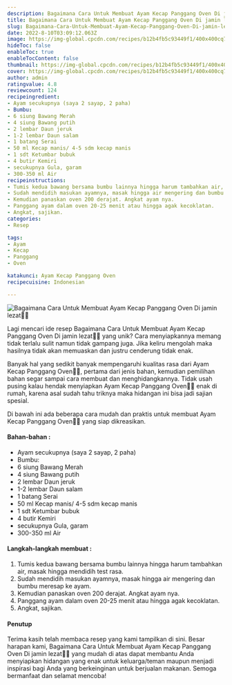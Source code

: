 ```yaml
---
description: Bagaimana Cara Untuk Membuat Ayam Kecap Panggang Oven Di jamin lezat"
title: Bagaimana Cara Untuk Membuat Ayam Kecap Panggang Oven Di jamin lezat
slug: Bagaimana-Cara-Untuk-Membuat-Ayam-Kecap-Panggang-Oven-Di-jamin-lezat
date: 2022-8-10T03:09:12.063Z
image: https://img-global.cpcdn.com/recipes/b12b4fb5c93449f1/400x400cq70/photo.jpg
hideToc: false
enableToc: true
enableTocContent: false
thumbnail: https://img-global.cpcdn.com/recipes/b12b4fb5c93449f1/400x400cq70/photo.jpg
cover: https://img-global.cpcdn.com/recipes/b12b4fb5c93449f1/400x400cq70/photo.jpg
author: admin
ratingvalue: 4.8
reviewcount: 124
recipeingredient:
- Ayam secukupnya (saya 2 sayap, 2 paha)
- Bumbu:
- 6 siung Bawang Merah
- 4 siung Bawang putih
- 2 lembar Daun jeruk
- 1-2 lembar Daun salam
- 1 batang Serai
- 50 ml Kecap manis/ 4-5 sdm kecap manis
- 1 sdt Ketumbar bubuk
- 4 butir Kemiri
- secukupnya Gula, garam
- 300-350 ml Air
recipeinstructions:
- Tumis kedua bawang bersama bumbu lainnya hingga harum tambahkan air, masak hingga mendidih test rasa.
- Sudah mendidih masukan ayamnya, masak hingga air mengering dan bumbu meresap ke ayam.
- Kemudian panaskan oven 200 derajat. Angkat ayam nya.
- Panggang ayam dalam oven 20-25 menit atau hingga agak kecoklatan.
- Angkat, sajikan.
categories:
- Resep

tags:
- Ayam
- Kecap
- Panggang
- Oven

katakunci: Ayam Kecap Panggang Oven
recipecuisine: Indonesian

---
```


![Bagaimana Cara Untuk Membuat Ayam Kecap Panggang Oven Di jamin lezat👩‍🍳](https://img-global.cpcdn.com/recipes/b12b4fb5c93449f1/400x400cq70/photo.jpg)

Lagi mencari ide resep Bagaimana Cara Untuk Membuat Ayam Kecap Panggang Oven Di jamin lezat👩‍🍳 yang unik? Cara menyiapkannya memang tidak terlalu sulit namun tidak gampang juga. Jika keliru mengolah maka hasilnya tidak akan memuaskan dan justru cenderung tidak enak.

Banyak hal yang sedikit banyak mempengaruhi kualitas rasa dari Ayam Kecap Panggang Oven👩‍🍳, pertama dari jenis bahan, kemudian pemilihan bahan segar sampai cara membuat dan menghidangkannya. Tidak usah pusing kalau hendak menyiapkan Ayam Kecap Panggang Oven👩‍🍳 enak di rumah, karena asal sudah tahu triknya maka hidangan ini bisa jadi sajian spesial.

Di bawah ini ada beberapa cara mudah dan praktis untuk membuat Ayam Kecap Panggang Oven👩‍🍳 yang siap dikreasikan.

<!--inarticleads1-->

#### Bahan-bahan :

- Ayam secukupnya (saya 2 sayap, 2 paha)
- Bumbu:
- 6 siung Bawang Merah
- 4 siung Bawang putih
- 2 lembar Daun jeruk
- 1-2 lembar Daun salam
- 1 batang Serai
- 50 ml Kecap manis/ 4-5 sdm kecap manis
- 1 sdt Ketumbar bubuk
- 4 butir Kemiri
- secukupnya Gula, garam
- 300-350 ml Air

<!--inarticleads2-->

#### Langkah-langkah membuat :

1. Tumis kedua bawang bersama bumbu lainnya hingga harum tambahkan air, masak hingga mendidih test rasa.
1. Sudah mendidih masukan ayamnya, masak hingga air mengering dan bumbu meresap ke ayam.
1. Kemudian panaskan oven 200 derajat. Angkat ayam nya.
1. Panggang ayam dalam oven 20-25 menit atau hingga agak kecoklatan.
1. Angkat, sajikan.

#### Penutup

Terima kasih telah membaca resep yang kami tampilkan di sini. Besar harapan kami, Bagaimana Cara Untuk Membuat Ayam Kecap Panggang Oven Di jamin lezat👩‍🍳 yang mudah di atas dapat membantu Anda menyiapkan hidangan yang enak untuk keluarga/teman maupun menjadi inspirasi bagi Anda yang berkeinginan untuk berjualan makanan. Semoga bermanfaat dan selamat mencoba!